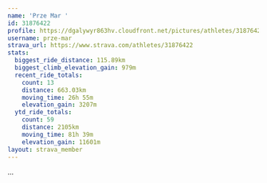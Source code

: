 ```yaml
---
name: 'Prze Mar '
id: 31876422
profile: https://dgalywyr863hv.cloudfront.net/pictures/athletes/31876422/22548952/3/large.jpg
username: prze-mar
strava_url: https://www.strava.com/athletes/31876422
stats:
  biggest_ride_distance: 115.89km
  biggest_climb_elevation_gain: 979m
  recent_ride_totals:
    count: 13
    distance: 663.03km
    moving_time: 26h 55m
    elevation_gain: 3207m
  ytd_ride_totals:
    count: 59
    distance: 2105km
    moving_time: 81h 39m
    elevation_gain: 11601m
layout: strava_member
--- 
```

...
